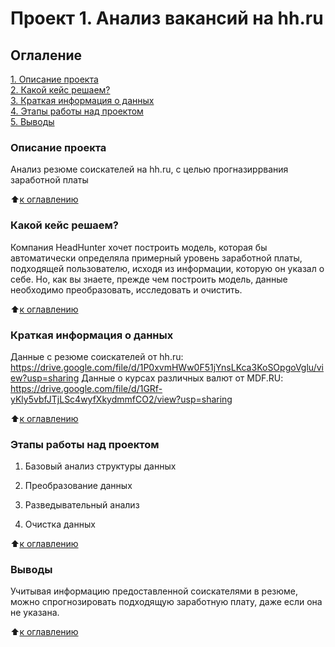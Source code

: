 # Проект 1. Анализ вакансий на hh.ru

## Оглаление
[1.  Описание проекта](https://github.com/ZhanarBaken/data_science_zhanar/tree/main/Project_1#Описание-проекта)  
[2. Какой кейс решаем?](https://github.com/ZhanarBaken/data_science_zhanar/tree/main/Project_1#Какой-кейс-решаем)  
[3. Краткая информация о данных](https://github.com/ZhanarBaken/data_science_zhanar/tree/main/Project_1#Краткая-информация-о-данных)  
[4. Этапы работы над проектом](https://github.com/ZhanarBaken/data_science_zhanar/tree/main/Project_1#Этапы-работы-над-проектом)  
[5. Выводы](https://github.com/ZhanarBaken/data_science_zhanar/tree/main/Project_1#Выводы)   


### Описание проекта 
Анализ резюме соискателей на hh.ru, с целью прогназиррвания заработной платы 

:arrow_up:[к оглавлению](https://github.com/ZhanarBaken/data_science_zhanar/tree/main/Project_1#Оглаление)  

### Какой кейс решаем?
Компания HeadHunter хочет построить модель, которая бы автоматически определяла примерный уровень заработной платы, подходящей пользователю, исходя из информации, которую он указал о себе. Но, как вы знаете, прежде чем построить модель, данные необходимо преобразовать, исследовать и очистить.

:arrow_up:[к оглавлению](https://github.com/ZhanarBaken/data_science_zhanar/tree/main/Project_1#Оглаление)


### Краткая информация о данных

Данные с резюме соискателей от hh.ru: https://drive.google.com/file/d/1P0xvmHWw0F51jYnsLKca3KoSOpgoVglu/view?usp=sharing
Данные о курсах различных валют от MDF.RU: https://drive.google.com/file/d/1GRf-yKly5vbfJTjLSc4wyfXkydmmfCO2/view?usp=sharing

:arrow_up:[к оглавлению](https://github.com/ZhanarBaken/data_science_zhanar/tree/main/Project_1#Оглаление)


### Этапы работы над проектом  

1. Базовый анализ структуры данных

2. Преобразование данных

3. Разведывательный анализ

4. Очистка данных

:arrow_up:[к оглавлению](https://github.com/ZhanarBaken/data_science_zhanar/tree/main/Project_1#Оглаление)


### Выводы
Учитывая информацию предоставленной  соискателями в резюме, можно спрогнозировать подходящую заработную плату, даже если она не указана. 

:arrow_up:[к оглавлению](https://github.com/ZhanarBaken/data_science_zhanar/tree/main/Project_1#Оглаление)